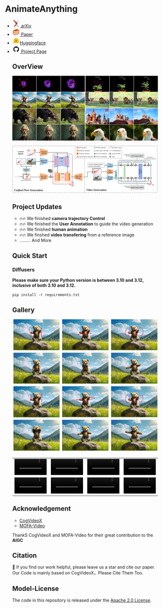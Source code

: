 # AnimateAnything

  <div class="is-flex is-justify-content-center">
    <ul class="icon-list">
        <li>
            <a target="_blank" href="">
                <img src="assets/images/arxiv.png" width="25px" alt="arXiv" class="icon"> arXiv
                    <!-- <h4><strong>arXiv</strong></h4> -->
            </a>
        </li>
        <li>
            <a target="_blank" href="">
                <img src="assets/images/book_logo.png" width="25px" alt="Paper" class="icon"> Paper
                    <!-- <h4><strong>arXiv</strong></h4> -->
            </a>
        </li>
    <li>
        <a target="_blank" href="https://yu-shaonian.github.io/Animate_Anything/">
            <img src="assets/images/hf-logo.png" width="25px" alt="Code" 			class="icon">Huggingface
            <!-- <h4><strong>Github</strong></h4> -->
        </a>
    </li>           
    <li>
        <a target="_blank" href="https://yu-shaonian.github.io/Animate_Anything/">
            <img src="assets/images/github.png" width="25px" alt="Project Page" class="icon"> Project Page
                <!-- <h4><strong>Github</strong></h4> -->
        </a>
    </li> 



## OverView

![image-20241115035450490](assets/images/teaser.png)

![image-20241115035450490](assets/images/pipeline.png)

## Project Updates

- 🔥🔥 We finished **camera trajectory Control**
- 🔥🔥 We finished the **User Annotation** to guide the video generation
- 🔥🔥 We finished **human animation**
- 🔥🔥 We finshed **video transfering** from a reference image
- ......... And More

## Quick Start

### Diffusers

**Please make sure your Python version is between 3.10 and 3.12, inclusive of both 3.10 and 3.12.**

```
pip install -r requirements.txt
```

## Gallery

![image-20241115204104582](assets/images/all_direction.png)



<table border="0" style="width: 100%; text-align: left; margin-top: 20px;">
  <tr>
      <td>
          <video src="https://yu-shaonian.github.io/Animate_Anything/dynamic_scene/3_animals_ram5.jpg_openvidcheckpoint-2400_final_video.mp4" width="100%" controls autoplay loop></video>
      </td>
      <td>
          <video src="https://yu-shaonian.github.io/Animate_Anything/dynamic_scene/1_animals_2_16.jpg_openvidcheckpoint-2400_final_video.mp4" width="100%" controls autoplay loop></video>
      </td>
       <td>
          <video src="https://yu-shaonian.github.io/Animate_Anything/drag_all_direction/bear_taiji_2.mp4" width="100%" controls autoplay loop></video>
     </td>
      <td>
          <video src="https://yu-shaonian.github.io/Animate_Anything/static_scene/0_scenery_xiangge1.jpg_openvidcheckpoint-2400_final_video.mp4" width="100%" controls autoplay loop></video>
     </td>
  </tr>
  <tr>
      <td>
          <video src="https://yu-shaonian.github.io/Animate_Anything/static_scene/0_scenery_guilin8.jpg_openvidcheckpoint-2400_final_video.mp4" width="100%" controls autoplay loop></video>
      </td>
      <td>
          <video src="https://yu-shaonian.github.io/Animate_Anything/plants_growth/A_purple_flower_bud_is_striving_to_bloom.mp4" width="100%" controls autoplay loop></video>
      </td>
       <td>
          <video src="https://yu-shaonian.github.io/Animate_Anything/static_scene/0_scenery_guilin8.jpg_openvidcheckpoint-2400_final_video.mp4" width="100%" controls autoplay loop></video>
     </td>
      <td>
          <video src="https://yu-shaonian.github.io/Animate_Anything/static_scene/4_scenery_xiangge9.jpg_openvidcheckpoint-2400_final_video.mp4" width="100%" controls autoplay loop></video>
     </td>
  </tr>
</table>

## Acknowledgement

- [CogVideoX](https://github.com/THUDM/CogVideo)
- [MOFA-Video](https://github.com/MyNiuuu/MOFA-Video)

ThankS CogVideoX and MOFA-Video for their great contribution to the **AIGC**

## Citation

🌟 If you find our work helpful, please leave us a star and cite our paper. Our Code is mainly based on CogVideoX，Please Cite Them Too.



## Model-License

The code in this repository is released under the [Apache 2.0 License](LICENSE).
